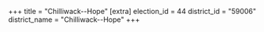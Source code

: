 +++
title = "Chilliwack--Hope"
[extra]
election_id = 44
district_id = "59006"
district_name = "Chilliwack--Hope"
+++
